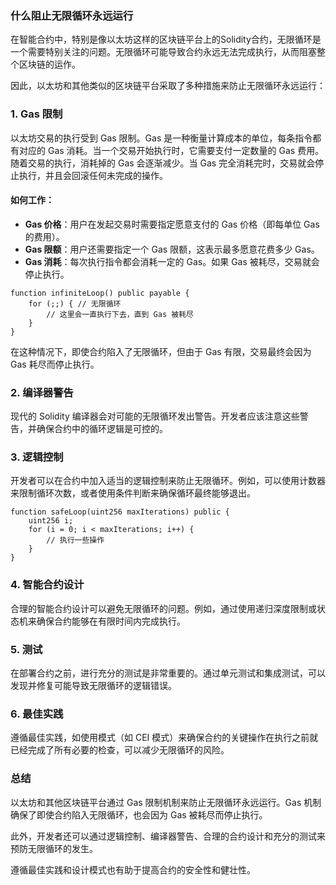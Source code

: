 ### 什么阻止无限循环永远运行

在智能合约中，特别是像以太坊这样的区块链平台上的Solidity合约，无限循环是一个需要特别关注的问题。无限循环可能导致合约永远无法完成执行，从而阻塞整个区块链的运作。

因此，以太坊和其他类似的区块链平台采取了多种措施来防止无限循环永远运行：

### 1. **Gas 限制**

以太坊交易的执行受到 Gas 限制。Gas 是一种衡量计算成本的单位，每条指令都有对应的 Gas 消耗。当一个交易开始执行时，它需要支付一定数量的
Gas 费用。随着交易的执行，消耗掉的 Gas 会逐渐减少。当 Gas 完全消耗完时，交易就会停止执行，并且会回滚任何未完成的操作。

#### 如何工作：

- **Gas 价格**：用户在发起交易时需要指定愿意支付的 Gas 价格（即每单位 Gas 的费用）。
- **Gas 限额**：用户还需要指定一个 Gas 限额，这表示最多愿意花费多少 Gas。
- **Gas 消耗**：每次执行指令都会消耗一定的 Gas。如果 Gas 被耗尽，交易就会停止执行。

```solidity
function infiniteLoop() public payable {
    for (;;) { // 无限循环
        // 这里会一直执行下去，直到 Gas 被耗尽
    }
}
```

在这种情况下，即使合约陷入了无限循环，但由于 Gas 有限，交易最终会因为 Gas 耗尽而停止执行。

### 2. **编译器警告**

现代的 Solidity 编译器会对可能的无限循环发出警告。开发者应该注意这些警告，并确保合约中的循环逻辑是可控的。

### 3. **逻辑控制**

开发者可以在合约中加入适当的逻辑控制来防止无限循环。例如，可以使用计数器来限制循环次数，或者使用条件判断来确保循环最终能够退出。

```solidity
function safeLoop(uint256 maxIterations) public {
    uint256 i;
    for (i = 0; i < maxIterations; i++) {
        // 执行一些操作
    }
}
```

### 4. **智能合约设计**

合理的智能合约设计可以避免无限循环的问题。例如，通过使用递归深度限制或状态机来确保合约能够在有限时间内完成执行。

### 5. **测试**

在部署合约之前，进行充分的测试是非常重要的。通过单元测试和集成测试，可以发现并修复可能导致无限循环的逻辑错误。

### 6. **最佳实践**

遵循最佳实践，如使用模式（如 CEI 模式）来确保合约的关键操作在执行之前就已经完成了所有必要的检查，可以减少无限循环的风险。

### 总结

以太坊和其他区块链平台通过 Gas 限制机制来防止无限循环永远运行。Gas 机制确保了即使合约陷入无限循环，也会因为 Gas 被耗尽而停止执行。

此外，开发者还可以通过逻辑控制、编译器警告、合理的合约设计和充分的测试来预防无限循环的发生。

遵循最佳实践和设计模式也有助于提高合约的安全性和健壮性。